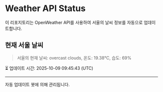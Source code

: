 
# Weather API Status

이 리포지토리는 OpenWeather API를 사용하여 서울의 날씨 정보를 자동으로 업데이트합니다.

## 현재 서울 날씨
> 서울의 현재 날씨: overcast clouds, 온도: 19.38°C, 습도: 69%

⏳ 업데이트 시간: 2025-10-09 09:45:43 (UTC)

---
자동 업데이트 봇에 의해 관리됩니다.
